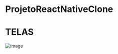 # ProjetoReactNativeClone
# TELAS


![image](https://user-images.githubusercontent.com/97288400/204072809-ac2b86e2-cf8a-4ffa-b000-73105c20b2d5.png)
